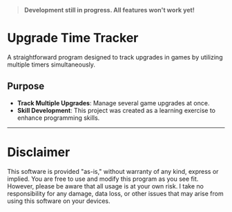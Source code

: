 > **Development still in progress. All features won't work yet!**

# Upgrade Time Tracker

A straightforward program designed to track upgrades in games by utilizing multiple timers simultaneously.

## Purpose

- **Track Multiple Upgrades**: Manage several game upgrades at once.
- **Skill Development**: This project was created as a learning exercise to enhance programming skills.

---

# Disclaimer
This software is provided "as-is," without warranty of any kind, express or implied. You are free to use and modify this program as you see fit. However, please be aware that all usage is at your own risk. I take no responsibility for any damage, data loss, or other issues that may arise from using this software on your devices.